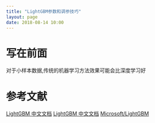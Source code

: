 ```yaml
---
title: "LightGBM参数和调参技巧"
layout: page
date: 2018-08-14 10:00
---
```

# 写在前面
对于小样本数据,传统的机器学习方法效果可能会比深度学习好

# 参考文献
[ LightGBM 中文文档](http://lightgbm.apachecn.org/cn/latest/Python-Intro.html)
[LightGBM 中文文档](http://lightgbm.apachecn.org/cn/latest/Python-API.html)
[Microsoft/LightGBM](https://github.com/Microsoft/LightGBM/blob/master/examples/multiclass_classification/train.conf)
[]()
[]()
[]()
[]()
[]()
[]()
[]()